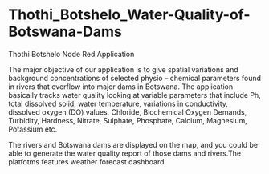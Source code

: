 # Thothi_Botshelo_Water-Quality-of-Botswana-Dams  
 Thothi Botshelo Node Red Application
 
 The major objective of our application is to give spatial variations and background concentrations of selected physio – chemical parameters found in rivers that overflow into major dams in Botswana. The application basically tracks water quality looking at variable parameters that include Ph, total dissolved solid, water temperature, variations in conductivity, dissolved oxygen (DO) values, Chloride, Biochemical Oxygen Demands, Turbidity, Hardness, Nitrate, Sulphate, Phosphate, Calcium, Magnesium, Potassium etc. 

The rivers and Botswana dams are displayed on the map, and you could be able to generate the water quality report of those dams and rivers.The platfotms features weather forecast dashboard.
